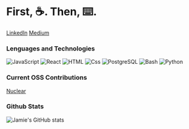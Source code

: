 
# First, :coffee:. Then, :keyboard:.
[LinkedIn](https://www.linkedin.com/in/jamieeunice/) [Medium](https://jamieeunice.medium.com/)

### Lenguages and Technologies
<img alt="JavaScript" src="https://img.shields.io/badge/JavaScript-F7DF1E?logo=javascript&logoColor=white&style=for-the-badge" /> <img alt="React" src="https://img.shields.io/badge/React-61DAFB?logo=react&logoColor=white&style=for-the-badge" /> <img alt="HTML" src="https://img.shields.io/badge/HTML-E34F26?logo=html5&logoColor=white&style=for-the-badge" /> <img alt="Css" src="https://img.shields.io/badge/CSS-1572B6?logo=css3&logoColor=white&style=for-the-badge" />  <img alt="PostgreSQL" src="https://img.shields.io/badge/PostgreSQL-informational?style=for-the-badge&logo=postgresql&logoColor=white&color=4169E1" /> <img alt="Bash" src="https://img.shields.io/badge/Bash-informational?style=for-the-badge&logo=gnu-bash&logoColor=white&color=2A3136" /> <img alt="Python" src="https://img.shields.io/badge/Python-informational?style=for-the-badge&logo=python&logoColor=white&color=3776AB" />

### Current OSS Contributions
[Nuclear](https://github.com/nukeop/nuclear)
<br/>

### Github Stats
![Jamie's GitHub stats](https://github-readme-stats.vercel.app/api?username=jamieeunice&theme=graywhite&show_icons=true)

